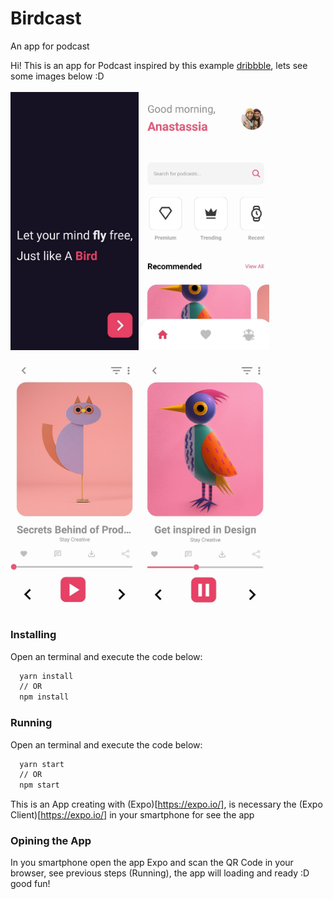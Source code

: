 # Birdcast
An app for podcast

Hi! This is an app for Podcast inspired by this example [dribbble](https://dribbble.com/shots/11580696-Podcast-App-Exploration), lets see some images below :D

<img src="./src/assets/open.jpg" width="205"/> <img src="./src/assets/home.jpg" width="205"/> <img src="./src/assets/play.jpg" width="205"/>  <img src="./src/assets/paly.jpg" width="205"/> 

### Installing

Open an terminal and execute the code below:
```bash
  yarn install
  // OR
  npm install
```

### Running

Open an terminal and execute the code below:

```bash
  yarn start
  // OR
  npm start
```

This is an App creating with (Expo)[https://expo.io/], is necessary the (Expo Client)[https://expo.io/] in your smartphone for see the app

### Opining the App

In you smartphone open the app Expo and scan the QR Code in your browser, see previous steps (Running), the app will loading and ready :D good fun!
